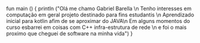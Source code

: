 fun main ()
{
println ("Olá me chamo Gabriel Barella \n Tenho interesses em computação em geral projeto destinado para fins estudantis \n Aprendizado inicial para kotlin afim de se aproximar do JAVA\n  Em alguns momentos do curso esbarrei em coisas com C++ infra-estrutura de rede \n e foi o mais proximo que cheguei de software na minha vida")
}
